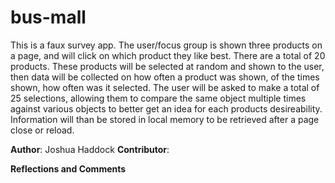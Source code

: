 # bus-mall
This is a faux survey app. The user/focus group is shown three products on a page, and will click on which product they like best. There are a total of 20 products. These products will be selected at random and shown to the user, then data will be collected on how often a product was shown, of the times shown, how often was it selected. The user will be asked to make a total of 25 selections, allowing them to compare the same object multiple times against various objects to better get an idea for each products desireability. Information will than be stored in local memory to be retrieved after a page close or reload.

**Author**: Joshua Haddock
**Contributor**: 

**Reflections and Comments**
